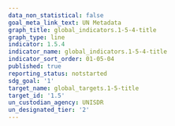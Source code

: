 ```yaml
---
data_non_statistical: false
goal_meta_link_text: UN Metadata
graph_title: global_indicators.1-5-4-title
graph_type: line
indicator: 1.5.4
indicator_name: global_indicators.1-5-4-title
indicator_sort_order: 01-05-04
published: true
reporting_status: notstarted
sdg_goal: '1'
target_name: global_targets.1-5-title
target_id: '1.5'
un_custodian_agency: UNISDR
un_designated_tier: '2'
---
```

